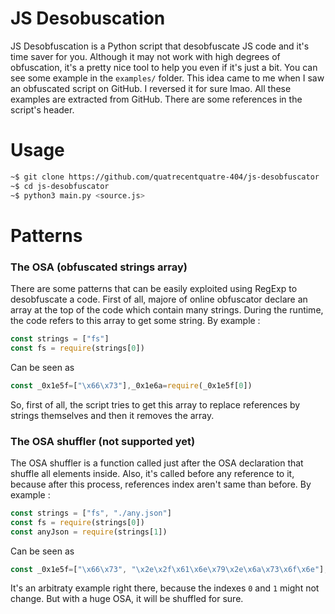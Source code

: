 # JS Desobuscation
JS Desobfuscation is a Python script that desobfuscate JS code and it's time saver for you. Although it may not work with high degrees of obfuscation, it's a pretty nice tool to help you even if it's just a bit. You can see some example in the ``examples/`` folder. This idea came to me when I saw an obfuscated script on GitHub. I reversed it for sure lmao. All these examples are extracted from GitHub. There are some references in the script's header.

# Usage
```bash
~$ git clone https://github.com/quatrecentquatre-404/js-desobfuscator
~$ cd js-desobfuscator
~$ python3 main.py <source.js>
```

# Patterns

### The OSA (obfuscated strings array)
There are some patterns that can be easily exploited using RegExp to desobfuscate a code.
First of all, majore of online obfuscator declare an array at the top of the code which contain many strings. During the runtime, the code refers to this array to get some string. By example :
```js
const strings = ["fs"]
const fs = require(strings[0])
```
Can be seen as
```js
const _0x1e5f=["\x66\x73"],_0x1e6a=require(_0x1e5f[0])
```

So, first of all, the script tries to get this array to replace references by strings themselves and then it removes the array.

### The OSA shuffler (not supported yet)
The OSA shuffler is a function called just after the OSA declaration that shuffle all elements inside. Also, it's called before any reference to it, because after this process, references index aren't same than before. By example :
```js
const strings = ["fs", "./any.json"]
const fs = require(strings[0])
const anyJson = require(strings[1])
```
Can be seen as
```js
const _0x1e5f=["\x66\x73", "\x2e\x2f\x61\x6e\x79\x2e\x6a\x73\x6f\x6e"];(function(osa, ...){ /* Anonymouse function that shuffles the OSA */})(_0x1e5f, ...);const _0x1e6a=require(_0x1e5f[1]),_0x1e71=require(_0x1e5f[0]);
```
It's an arbitraty example right there, because the indexes ``0`` and ``1`` might not change. But with a huge OSA, it will be shuffled for sure.